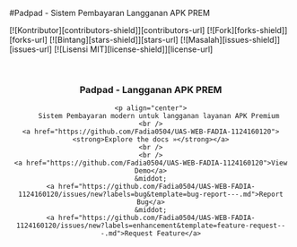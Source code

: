 #Padpad - Sistem Pembayaran Langganan APK PREM

[![Kontributor][contributors-shield]][contributors-url]
[![Fork][forks-shield]][forks-url]
[![Bintang][stars-shield]][stars-url]
[![Masalah][issues-shield]][issues-url]
[![Lisensi MIT][license-shield]][license-url]

<br />
<div align="center">
    <h3 align="center">Padpad - Langganan APK PREM</h3>

    <p align="center">
        Sistem Pembayaran modern untuk langganan layanan APK Premium
    <br />
    <a href="https://github.com/Fadia0504/UAS-WEB-FADIA-1124160120"><strong>Explore the docs »</strong></a>
    <br />
    <br />
    <a href="https://github.com/Fadia0504/UAS-WEB-FADIA-1124160120">View Demo</a>
    &middot;
    <a href="https://github.com/Fadia0504/UAS-WEB-FADIA-1124160120/issues/new?labels=bug&template=bug-report---.md">Report Bug</a>
    &middot;
    <a href="https://github.com/Fadia0504/UAS-WEB-FADIA-1124160120/issues/new?labels=enhancement&template=feature-request---.md">Request Feature</a>
  </p>
</div>


